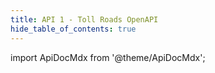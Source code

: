 ```yaml
---
title: API 1 - Toll Roads OpenAPI
hide_table_of_contents: true
---
```


import ApiDocMdx from '@theme/ApiDocMdx';

<ApiDocMdx id="petstore" />